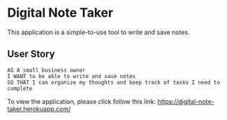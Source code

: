 # Digital Note Taker

This application is a simple-to-use tool to write and save notes. 

## User Story

```
AS A small business owner
I WANT to be able to write and save notes
SO THAT I can organize my thoughts and keep track of tasks I need to complete
```

To view the application, please click follow this link: https://digital-note-taker.herokuapp.com/
